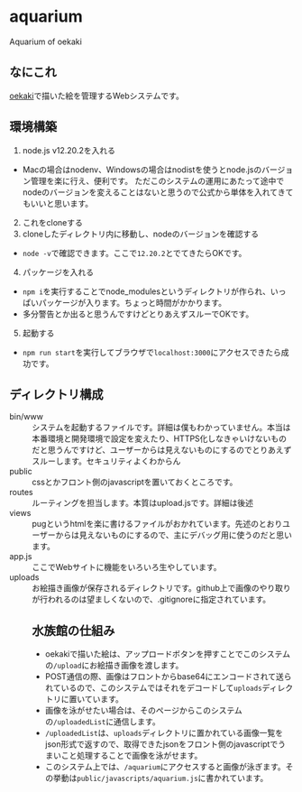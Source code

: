 # aquarium
Aquarium of oekaki

## なにこれ
[oekaki](https://github.com/pelab2021/oekaki)で描いた絵を管理するWebシステムです。

## 環境構築
1. node.js v12.20.2を入れる

- Macの場合はnodenv、Windowsの場合はnodistを使うとnode.jsのバージョン管理を楽に行え、便利です。
ただこのシステムの運用にあたって途中でnodeのバージョンを変えることはないと思うので公式から単体を入れてきてもいいと思います。

2. これをcloneする
3. cloneしたディレクトリ内に移動し、nodeのバージョンを確認する
- `node -v`で確認できます。ここで`12.20.2`とでてきたらOKです。
4. パッケージを入れる
- `npm i`を実行することでnode_modulesというディレクトリが作られ、いっぱいパッケージが入ります。ちょっと時間がかかります。
- 多分警告とか出ると思うんですけどとりあえずスルーでOKです。
5. 起動する
- `npm run start`を実行してブラウザで`localhost:3000`にアクセスできたら成功です。

## ディレクトリ構成
<dl>
  <dt>bin/www</dt>
  <dd>システムを起動するファイルです。詳細は僕もわかっていません。本当は本番環境と開発環境で設定を変えたり、HTTPS化しなきゃいけないものだと思うんですけど、ユーザーからは見えないものにするのでとりあえずスルーします。セキュリティよくわからん</dd>
  <dt>public</dt>
  <dd>cssとかフロント側のjavascriptを置いておくところです。</dd>
  <dt>routes</dt>
  <dd>ルーティングを担当します。本質はupload.jsです。詳細は後述</dd>
  <dt>views</dt>
  <dd>pugというhtmlを楽に書けるファイルがおかれています。先述のとおりユーザーからは見えないものにするので、主にデバッグ用に使うのだと思います。</dd>
  <dt>app.js</dt>
  <dd>ここでWebサイトに機能をいろいろ生やしています。</dd>
  <dt>uploads</dt>
  <dd>お絵描き画像が保存されるディレクトリです。github上で画像のやり取りが行われるのは望ましくないので、.gitignoreに指定されています。

## 水族館の仕組み
- oekakiで描いた絵は、アップロードボタンを押すことでこのシステムの`/upload`にお絵描き画像を渡します。
- POST通信の際、画像はフロントからbase64にエンコードされて送られているので、このシステムではそれをデコードして`uploads`ディレクトリに置いています。
- 画像を泳がせたい場合は、そのページからこのシステムの`/uploadedList`に通信します。
- `/uploadedList`は、`uploads`ディレクトリに置かれている画像一覧をjson形式で返すので、取得できたjsonをフロント側のjavascriptでうまいこと処理することで画像を泳がせます。
- このシステム上では、`/aquarium`にアクセスすると画像が泳ぎます。その挙動は`public/javascripts/aquarium.js`に書かれています。
